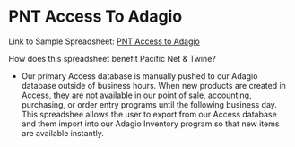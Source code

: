 # PNT Access To Adagio
Link to Sample Spreadsheet: [PNT Access to Adagio](https://docs.google.com/spreadsheets/d/1ksr9zGPq_C6A6Gg_F_Oy_CvI4yXiA833N5TLgYl33_Q/edit#gid=1569812958)

How does this spreadsheet benefit Pacific Net & Twine?
- Our primary Access database is manually pushed to our Adagio database outside of business hours. When new products are created in Access, they are not available in our point of sale, accounting, purchasing, or order entry programs until the following business day. This spreadshee allows the user to export from our Access database and them import into our Adagio Inventory program so that new items are available instantly.
